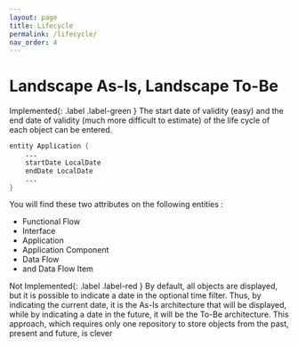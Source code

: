 ```yaml
---
layout: page
title: Lifecycle
permalink: /lifecycle/
nav_order: 4
---
```


# Landscape As-Is, Landscape To-Be

<span class="fs-2">Implemented</span>{: .label .label-green }
The start date of validity (easy) and the end date of validity (much more difficult to estimate) of the life cycle of each object can be entered.


```java
entity Application {
    ...
    startDate LocalDate
    endDate LocalDate
    ...
}
```
You will find these two attributes on the following entities :
 - Functional Flow
 - Interface
 - Application
 - Application Component
 - Data Flow
 - and Data Flow Item


<span class="fs-2">Not Implemented</span>{: .label .label-red } 
By default, all objects are displayed, but it is possible to indicate a date in the optional time filter. Thus, by indicating the current date, it is the As-Is architecture that will be displayed, while by indicating a date in the future, it will be the To-Be architecture. This approach, which requires only one repository to store objects from the past, present and future, is clever 

